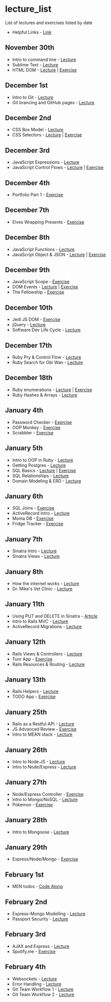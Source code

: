 # lecture_list
List of lectures and exercises listed by date
- Helpful Links - [Link](https://github.com/ATL-WDI-Curriculum/helpful_links)

## November 30th
- Intro to command line - [Lecture](https://github.com/ATL-WDI-Curriculum/intro-to-command-line)
- Sublime Text - [Lecture](https://github.com/ATL-WDI-Curriculum/sublime)
- HTML DOM - [Lecture](https://github.com/ATL-WDI-Curriculum/html-dom/blob/master/README.md) | [Exercise](https://github.com/ATL-WDI-Exercises/html-dom/blob/master/html_practice_exercise.md)

## December 1st
- Intro to Git - [Lecture](https://github.com/ATL-WDI-Curriculum/local-and-remote-git/blob/master/readme.md)
- Git brancing and GitHub pages - [Lecture](https://github.com/ATL-WDI-Curriculum/git-branching-and-github-pages/blob/master/readme.md)


## December 2nd
- CSS Box Model - [Lecture](https://github.com/ATL-WDI-Curriculum/css-box-model)
- CSS Selectors - [Lecture](https://github.com/ATL-WDI-Curriculum/css-selectors/blob/master/README.md) | [Exercise](https://github.com/ATL-WDI-Exercises/css-selectors)

## December 3rd
- JavaScript Expressions - [Lecture](https://github.com/ATL-WDI-Curriculum/javascript-expressions)
- JavaScript Control Flows - [Lecture](https://github.com/ATL-WDI-Curriculum/javascript-control-flows) | [Exercise](https://github.com/ATL-WDI-Exercises/js-control-flows)

## December 4th
- Portfolio Part 1 - [Exercise](https://github.com/ATL-WDI-Exercises/portfolio-part-one)

## December 7th
- Elves Wrapping Presents - [Exercise](https://github.com/ATL-WDI-Exercises/elves-wrapping-presents)

## December 8th
- JavaScript Functions - [Lecture](https://github.com/ATL-WDI-Curriculum/js-functions)
- JavaScript Object & JSON - [Lecture](https://github.com/ATL-WDI-Curriculum/js-objects-and-json/blob/master/README.md) | [Exercise](https://github.com/ATL-WDI-Exercises/javascript_objects)

## December 9th
- JavaScript Scope - [Exercise](https://github.com/ATL-WDI-Exercises/JS-Scope)
- DOM Events - [Lecture](https://github.com/ATL-WDI-Curriculum/dom-events) | [Exercise](https://github.com/ATL-WDI-Exercises/js-dom-quotes)
- The Fellowship - [Exercise](https://github.com/ATL-WDI-Exercises/fellowship)

## December 10th
- Jedi JS DOM - [Exercise](https://github.com/ATL-WDI-Exercises/jedi-js-dom)
- jQuery - [Lecture](https://github.com/ATL-WDI-Curriculum/jquery)
- Software Dev Life Cycle - [Lecture](https://github.com/ATL-WDI-Curriculum/sdlc/blob/master/SDLC.md)

## December 17th
- Ruby Pry & Control Flow - [Lecture](https://github.com/ATL-WDI-Curriculum/ruby-pry-and-control-flow/blob/master/README.md)
- Ruby Search for Obi Wan - [Lecture](https://github.com/ATL-WDI-Exercises/ruby_search_for_obi_wan)

## December 18th
- Ruby enumerations - [Lecture](https://github.com/ATL-WDI-Curriculum/ruby-enumerations/blob/master/README.md) | [Exercise](https://github.com/ATL-WDI-Exercises/ruby-enumerations/blob/master/README.md)
- Ruby Hashes & Arrays - [Lecture](https://github.com/ATL-WDI-Curriculum/ruby-hashes-and-arrays/blob/master/README.md)

## January 4th
- Password Checker - [Exercise](https://github.com/ATL-WDI-Exercises/password-checker)
- OOP Monkey - [Exercise](https://github.com/ga-dc/oop_monkey)
- Scrabbler - [Exercise](https://github.com/ga-dc/scrabbler)

## January 5th
- Intro to OOP in Ruby - [Lecture](https://gist.github.com/RobertAKARobin/01495123310455c86f5c)
- Getting Postgres - [Lecture](https://github.com/ga-dc/curriculum/blob/master/04-ruby-mvc-sinatra/databases/getting_postgres.md)
- SQL Basics - [Lecture](https://github.com/ga-dc/curriculum/blob/master/04-ruby-mvc-sinatra/databases/sql_basics.md) | [Exercise](https://github.com/ga-dc/library_sql)
- SQL Relationships - [Lecture](https://github.com/ga-dc/curriculum/blob/master/04-ruby-mvc-sinatra/databases/sql_relationships.md)
- Domain Modeling & ERD - [Lecture](https://github.com/ga-dc/curriculum/tree/master/04-ruby-mvc-sinatra/domain_modeling)

## January 6th
- SQL Joins - [Exercise](https://github.com/ATL-WDI-Curriculum/sql-joins)
- ActiveRecord Intro - [Lecture](https://github.com/ga-dc/curriculum/tree/master/04-ruby-mvc-sinatra/active-record-intro)
- Moma DB - [Exercise](https://github.com/ga-dc/moma_db)
- Fridge Tracker - [Exercise](https://github.com/ga-dc/fridge_tracker)

## January 7th
- Sinatra Intro - [Lecture](https://github.com/ATL-WDI-Curriculum/sinatra-intro/blob/master/README.md)
- Sinatra Views - [Lecture](https://github.com/ATL-WDI-Curriculum/sinatra-views/blob/master/README.md)

## January 8th
- How the internet works - [Lecture](https://github.com/ATL-WDI-Curriculum/how-the-internet-works)
- Dr. Mike's Vet Clinic - [Lecture](https://github.com/drmikeh/vet-cinic-sinatra-crud)

## January 11th
- Using PUT and DELETE in Sinatra - [Article](http://mikeebert.tumblr.com/post/26877173686/quick-tip-using-put-and-delete-in-sinatra)
- Intro to Rails MVC - [Lecture](https://github.com/ATL-WDI-Curriculum/intro-to-rails-mvc)
- ActiveRecord Migrations - [Lecture](https://github.com/ATL-WDI-Curriculum/rails-active-record-migrations)

## January 12th
- Rails Views & Controllers - [Lecture](https://github.com/ga-dc/curriculum/tree/master/05-mvc-with-rails/rails-views-and-controllers)
- Tunr App - [Exercise](https://github.com/ga-dc/tunr_rails_models_and_migrations)
- Rails Resources & Routing - [Lecture](https://github.com/ATL-WDI-Curriculum/rails-resources-and-routing)

## January 13th
- Rails Helpers - [Lecture](https://github.com/ga-dc/curriculum/tree/master/05-mvc-with-rails/rails-helpers)
- TODO App - [Exercise](https://github.com/drmikeh/rails_todo_app)

## January 25th
- Rails as a Restful API - [Lecture](https://github.com/ATL-WDI-Curriculum/rails-as-a-restful-api)
- JS Advanced Review - [Exercise](https://github.com/ATL-WDI-Exercises/js-advanced-review)
- Intro to MEAN stack - [Lecture](https://github.com/ATL-WDI-Curriculum/intro-to-mean-stack)

## January 26th
- Intro to Node.JS - [Lecture](https://github.com/ATL-WDI-Curriculum/intro-to-node)
- Intro to Node/Express - [Lecture](https://github.com/ATL-WDI-Curriculum/node-express-intro-lesson/blob/master/README.md)

## January 27th
- Node/Express Controller - [Exercise](https://github.com/ATL-WDI-Curriculum/node-express-intro-lesson/blob/master/README.md)
- Intro to Mongo/NoSQL - [Lecture](https://github.com/ATL-WDI-Curriculum/mongo-nosql-intro-lesson)
- Pokemon - [Exercise](https://github.com/ATL-WDI-Exercises/mongo-pokemon)

## January 28th
- Intro to Mongoose - [Lecture](https://github.com/ATL-WDI-Curriculum/intro-to-mongoose)

## January 29th
- Express/Node/Mongo - [Exercise](https://github.com/ATL-WDI-Exercises/express-node-mongoose-lab/tree/master)

## February 1st
- MEN todos - [Code Along](https://github.com/drmikeh/todos)

## February 2nd
- Express-Mongo Modelling - [Lecture](https://github.com/ATL-WDI-Curriculum/express-mongoose-modelling)
- Passport Security - [Lecture](https://github.com/ATL-WDI-Curriculum/express-security-with-passport)

## February 3rd
- AJAX and Express - [Lecture](https://github.com/ATL-WDI-Curriculum/ajax-and-express)
- Spotify.me - [Exercise](https://github.com/ATL-WDI-Exercises/spotify-me)

## February 4th
- Websockets - [Lecture](https://github.com/ATL-WDI-Curriculum/websockets/tree/master)
- Error Handling - [Lecture](https://github.com/ATL-WDI-Curriculum/express-error-handling)
- Git Team Workflow 1 - [Lecture](https://github.com/ATL-WDI-Curriculum/git-team-workflow-part-1)
- Git Team Workflow 2 - [Lecture](https://github.com/ATL-WDI-Curriculum/git-team-workflow-part-2)
